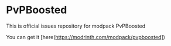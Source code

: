 # PvPBoosted
This is official issues repository for modpack PvPBoosted

You can get it [here(https://modrinth.com/modpack/pvpboosted])
